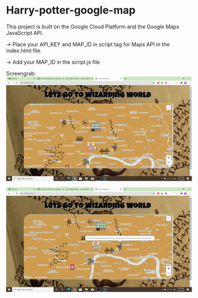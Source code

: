 # Harry-potter-google-map
This project is built on the Google Cloud Platform and the Google Maps JavaScript API.

-> Place your API_KEY and MAP_ID in script tag for Maps API in the index.html file.

-> Add your MAP_ID in the script.js file

Screengrab:
![1.PNG](ss/1.png)

![2.PNG](ss/2.png)

